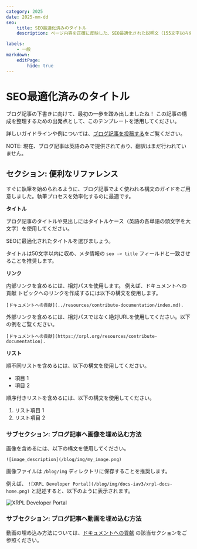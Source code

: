 ```yaml
---
category: 2025
date: 2025-mm-dd
seo:
    title: SEO最適化済みのタイトル
    description: ページ内容を正確に反映した、SEO最適化された説明文（155文字以内を推奨）。

labels:
    - 一般
markdown:
    editPage:
        hide: true
---
```

# SEO最適化済みのタイトル


ブログ記事の下書きに向けて、最初の一歩を踏み出しましたね！ この記事の構成を整理するための出発点として、このテンプレートを活用してください。

<!-- BREAK -->


詳しいガイドラインや例については、[ブログ記事を投稿する](https://xrpl.org/resources/contribute-blog/)をご覧ください。

NOTE: 現在、ブログ記事は英語のみで提供されており、翻訳はまだ行われていません。

## セクション: 便利なリファレンス

すぐに執筆を始められるように、ブログ記事でよく使われる構文のガイドをご用意しました。執筆プロセスを効率化するのに最適です。

**タイトル**

ブログ記事のタイトルや見出しにはタイトルケース（英語の各単語の頭文字を大文字）を使用してください。 

SEOに最適化されたタイトルを選びましょう。 

タイトルは50文字以内に収め、メタ情報の `seo -> title` フィールドと一致させることを推奨します。

**リンク**

内部リンクを含めるには、相対パスを使用します。  例えば、ドキュメントへの貢献 トピックへのリンクを作成するには以下の構文を使用します。

```
[ドキュメントへの貢献](../resources/contribute-documentation/index.md).
```

外部リンクを含めるには、相対パスではなく絶対URLを使用してください。以下の例をご覧ください。

```
[ドキュメントへの貢献](https://xrpl.org/resources/contribute-documentation).
```

**リスト**

順不同リストを含めるには、以下の構文を使用してください。

- 項目 1
- 項目 2

順序付きリストを含めるには、以下の構文を使用してください。

1. リスト項目 1
2. リスト項目 2


### サブセクション: ブログ記事へ画像を埋め込む方法

画像を含めるには、以下の構文を使用してください。

```
![image_description](/blog/img/my_image.png)
```

画像ファイルは `/blog/img` ディレクトリに保存することを推奨します。

例えば、 `![XRPL Developer Portal](/blog/img/docs-iav3/xrpl-docs-home.png)` と記述すると、以下のように表示されます。

![XRPL Developer Portal](/blog/img/docs-iav3/xrpl-docs-home.png)

### サブセクション: ブログ記事へ動画を埋め込む方法

動画の埋め込み方法については、[ドキュメントへの貢献](https://xrpl.org/resources/contribute-documentation#videos) の該当セクションをご参照ください。
